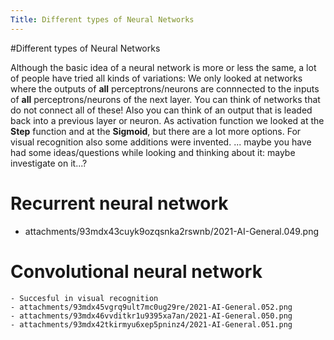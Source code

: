 ```yaml
---
Title: Different types of Neural Networks
---
```

#Different types of Neural Networks

Although the basic idea of a neural network is more or less the same, a lot of people have tried all kinds of variations:
We only looked at networks where the outputs of **all** perceptrons/neurons are connnected to the inputs of **all** perceptrons/neurons of the next layer. You can think of networks that do not connect all of these! Also you can think of an output that is leaded back into a previous layer or neuron.
As activation function we looked at the **Step** function and at the **Sigmoid**, but there are a lot more options.
For visual recognition also some additions were invented.
... maybe you have had some ideas/questions while looking and thinking about it: maybe investigate on it...?
# Recurrent neural network
- attachments/93mdx43cuyk9ozqsnka2rswnb/2021-AI-General.049.png
# Convolutional neural network
    - Succesful in visual recognition
    - attachments/93mdx45vgrq9ult7mc0ug29re/2021-AI-General.052.png
    - attachments/93mdx46vvditkr1u9395xa7an/2021-AI-General.050.png
    - attachments/93mdx42tkirmyu6xep5pninz4/2021-AI-General.051.png
